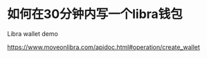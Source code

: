 # 如何在30分钟内写一个libra钱包
Libra wallet demo

https://www.moveonlibra.com/apidoc.html#operation/create_wallet